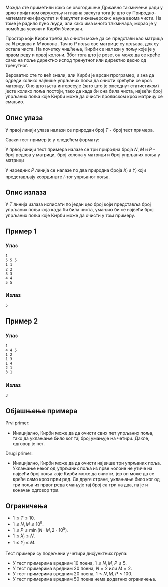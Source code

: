 Можда сте приметили како се овогодишње Државно такмичење ради у врло пријатном окружењу и главна заслуга тога је што су Природно-математички факултет и Факултет инжењерских наука веома чисти. На томе је радило пуно људи, али како има много такмичара, морао је у помоћ да ускочи и Кирби Усисивач.

Простор који Кирби треба да очисти може да се представи као матрица са $N$ редова и $M$ колона. Тачно $P$ поља ове матрице су прљава, док су остала чиста. На почетку чишћења, Кирби се налази у пољу које је у првом реду и првој колони. Због тога што је розе, он може да се креће само на поље директно испод тренутног или директно десно од тренутног.

Вероватно сте то већ знали, али Кирби је врсан програмер, и зна да одреди колико највише упрљаних поља да очисти крећући се кроз матрицу. Оно што њега интересује (зато што је опседнут статистиком) јесте колико поља постоји, тако да када би она била чиста, највећи број упрљаних поља које Кирби може да очисти проласком кроз матрицу се смањио. 

## Опис улаза
У првој линији улаза налази се природан број $T$ - број тест примера.

Сваки тест пример је у следећем формату:

У првој линији тест примера налазе се три природна броја $N$, $M$ и $P$ - број редова у матрици, број колона у матрици и број упрљаних поља у матрици

У наредних $P$ линија се налазе по два природна броја $X_i$ и $Y_i$ који представљају координате $i$-тог упрљаног поља.

## Опис излаза
У $T$ линија излаза исписати по један цео број који представља број упрљаних поља која када би била чиста, умањио би се највећи број упрљаних поља које Кирби може да очисти у том примеру.

## Пример 1
### Улаз
```
1
5 5 5
1 1
2 2
3 3
4 4
5 5
```

### Излаз
```
5
```

## Пример 2
### Улаз
```
1
4 4 5
1 2
1 3
1 4
2 1
3 1
```

### Излаз
```
3
```

## Објашњење примера

Prvi primer:

* Иницијално, Кирби може да да очисти свих пет упрљаних поља, тако да уклањање било ког тај број умањује на четири. Дакле, одговор је пет.

Drugi primer:

* Иницијално, Кирби може да да очисти највише три упрљаних поља. Уклањање неког од упрљаних поља из прве колоне не утиче на највећи број поља које Кирби може да очисти, јер он може да се креће само кроз први ред. Са друге стране, уклањање било ког од три поља из првог реда смањује тај број са три на два, па је и коначан одговор три.

## Ограничења

- $1 \leq T \leq 10$.
- $1 \leq N,M \leq 10^9$.
- $1 \leq P \leq \min(N\cdot M, 2\cdot 10^5)$.
- $1 \leq X_i \leq N$.
- $1 \leq Y_i \leq M$.

Тест примери су подељени у четири дисјунктних група:

- У тест примерима вредним 10 поена, $1 \leq N,M,P \leq 5$.
- У тест примерима вредним 20 поена, $N = 2$ или $M=2$.
- У тест примерима вредним 20 поена, $1 \leq N,M,P \leq 100$.
- У тест примерима вредним 50 поена нема додатних ограничења.
